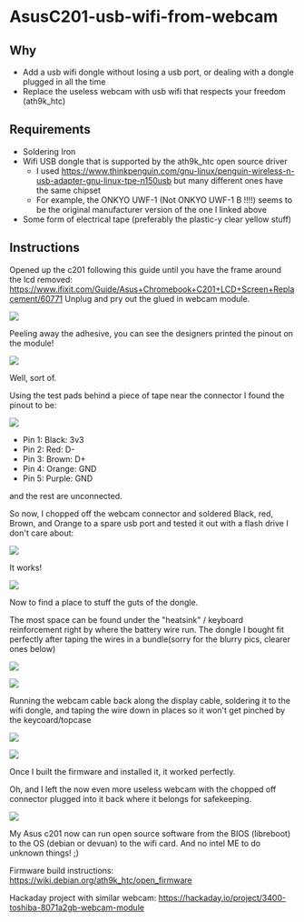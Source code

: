 # AsusC201-usb-wifi-from-webcam


## Why
* Add a usb wifi dongle without losing a usb port, or dealing with a dongle plugged in all the time
* Replace the useless webcam with usb wifi that respects your freedom (ath9k_htc)

## Requirements

* Soldering Iron
* Wifi USB dongle that is supported by the ath9k_htc open source driver
  * I used https://www.thinkpenguin.com/gnu-linux/penguin-wireless-n-usb-adapter-gnu-linux-tpe-n150usb but many different ones have the same chipset
  * For example, the ONKYO UWF-1 (Not ONKYO UWF-1 B  !!!!) seems to be the original manufacturer version of the one I linked above
* Some form of electrical tape (preferably the plastic-y clear yellow stuff)

## Instructions

Opened up the c201 following this guide until you have the frame around the lcd removed: https://www.ifixit.com/Guide/Asus+Chromebook+C201+LCD+Screen+Replacement/60771
Unplug and pry out the glued in webcam module. 

![](images/DSC08231.JPG)

Peeling away the adhesive, you can see the designers printed the pinout on the module!

![](images/DSC08235.JPG)

Well, sort of. 

Using the test pads behind a piece of tape near the connector I found the pinout to be:
 
![](images/DSC08238.JPG)

* Pin 1: Black: 3v3
* Pin 2: Red: D-
* Pin 3: Brown:  D+
* Pin 4: Orange:  GND
* Pin 5: Purple:  GND

and the rest are unconnected.

So now, I chopped off the webcam connector and soldered Black, red, Brown, and Orange to a spare usb port and tested it out with a flash drive I don't care about:

![](images/DSC08242.JPG)


It works!

![](images/DSC08241.JPG)

Now to find a place to stuff the guts of the dongle.

The most space can be found under the "heatsink" / keyboard reinforcement right by where the battery wire run. 
The dongle I bought fit perfectly after taping the wires in a bundle(sorry for the blurry pics, clearer ones below)

![](images/DSC08248.JPG)

![](images/DSC08249.JPG)

Running the webcam cable back along the display cable, soldering it to the wifi dongle, and taping the wire down in places so it won't get pinched by the keycoard/topcase

![](images/DSC08246.JPG)


![](images/DSC08252.JPG)

Once I built the firmware and installed it, it worked perfectly. 

Oh, and I left the now even more useless webcam with the chopped off connector plugged into it back where it belongs for safekeeping.


![](images/DSC08245.JPG)

My Asus c201 now can run open source software from the BIOS (libreboot) to the OS (debian or devuan) to the wifi card. And no intel ME to do unknown things! ;) 


Firmware build instructions: https://wiki.debian.org/ath9k_htc/open_firmware

Hackaday project with similar webcam: https://hackaday.io/project/3400-toshiba-8071a2gb-webcam-module
